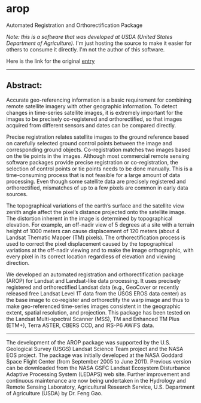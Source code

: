 arop
====

Automated Registration and Orthorectification Package

*Note: this is a software that was developed at USDA (United States Department of Agriculture)*.
I'm just hosting the source to make it easier for others to consume it directly.
I'm not the author of this software.

Here is the link for the original [entry](http://globalchange.nasa.gov/KeywordSearch/Metadata.do?Portal=GCMD_Services&KeywordPath=ServiceParameters%7CDATA+ANALYSIS+AND+VISUALIZATION&EntryId=USDA_ARS_AROP&MetadataView=Full&MetadataType=1&lbnode=mdlb5)

---

## Abstract:

Accurate geo-referencing information is a basic requirement for combining remote satellite imagery with other geographic information. To detect changes in time-series satellite images, it is extremely important for the images to be precisely co-registered and orthorectified, so that images acquired from different sensors and dates can be compared directly. 

Precise registration relates satellite images to the ground reference based on carefully selected ground control points between the image and corresponding ground objects. Co-registration matches two images based on the tie points in the images. Although most commercial remote sensing software packages provide precise registration or co-registration, the selection of control points or tie points needs to be done manually. This is a time-consuming process that is not feasible for a large amount of data processing. Even though some satellite data are precisely registered and orthorectified, mismatches of up to a few pixels are common in early data sources. 

The topographical variations of the earth’s surface and the satellite view zenith angle affect the pixel’s distance projected onto the satellite image. The distortion inherent in the image is determined by topographical elevation. For example, an off-nadir view of 5 degrees at a site with a terrain height of 1000 meters can cause displacement of 120 meters (about 4 Landsat Thematic Mapper (TM) pixels). The orthorectification process is used to correct the pixel displacement caused by the topographical variations at the off-nadir viewing and to make the image orthographic, with every pixel in its correct location regardless of elevation and viewing direction. 

We developed an automated registration and orthorectification package (AROP) for Landsat and Landsat-like data processing. It uses precisely registered and orthorectified Landsat data (e.g., GeoCover or recently released free Landsat Level 1T data from the USGS EROS data center) as the base image to co-register and orthorectify the warp image and thus to make geo-referenced time-series images consistent in the geographic extent, spatial resolution, and projection. This package has been tested on the Landsat Multi-spectral Scanner (MSS), TM and Enhanced TM Plus (ETM+), Terra ASTER, CBERS CCD, and IRS-P6 AWiFS data. 

---

The development of the AROP package was supported by the U.S. Geological Survey (USGS) Landsat Science Team project and the NASA EOS project. The package was initially developed at the NASA Goddard Space Flight Center (from September 2005 to June 2011). Previous version can be downloaded from the NASA GSFC Landsat Ecosystem Disturbance Adaptive Processing System (LEDAPS) web site. Further improvement and continuous maintenance are now being undertaken in the Hydrology and Remote Sensing Laboratory, Agricultural Research Service, U.S. Department of Agriculture (USDA) by Dr. Feng Gao. 

